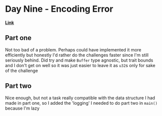 # Day Nine - Encoding Error

[**Link**](https://adventofcode.com/2020/day/9)

## Part one

Not too bad of a problem.
Perhaps could have implemented it more efficiently but honestly I'd rather do the challenges faster since I'm still seriously behind.
Did try and make `Buffer` type agnostic, but trait bounds and I don't get on well so it was just easier to leave it as `u32`s only for sake of the challenge

## Part two

Nice enough, but not a task really compatible with the data structure I had made in part one, so I added the 'logging' I needed to do part two in `main()` because I'm lazy
